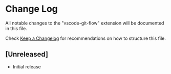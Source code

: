 # Change Log

All notable changes to the "vscode-git-flow" extension will be documented in this file.

Check [Keep a Changelog](http://keepachangelog.com/) for recommendations on how to structure this file.

## [Unreleased]

- Initial release